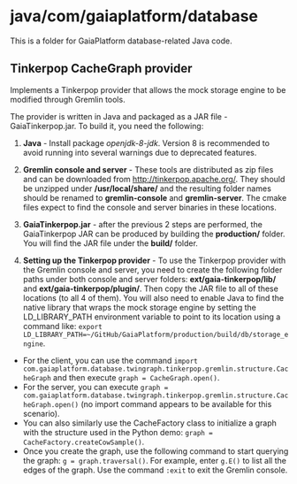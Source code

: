 # java/com/gaiaplatform/database
This is a folder for GaiaPlatform database-related Java code.

## Tinkerpop CacheGraph provider

Implements a Tinkerpop provider that allows the mock storage engine to be modified through Gremlin tools.

The provider is written in Java and packaged as a JAR file - GaiaTinkerpop.jar. To build it, you need the following:

1. **Java** - Install package *openjdk-8-jdk*. Version 8 is recommended to avoid running into several warnings due to deprecated features.

2. **Gremlin console and server** - These tools are distributed as zip files and can be downloaded from http://tinkerpop.apache.org/. They should be unzipped under **/usr/local/share/** and the resulting folder names should be renamed to **gremlin-console** and **gremlin-server**. The cmake files expect to find the console and server binaries in these locations.

3. **GaiaTinkerpop.jar** - after the previous 2 steps are performed, the GaiaTinkerpop JAR can be produced by building the **production/** folder. You will find the JAR file under the **build/** folder.

4. **Setting up the Tinkerpop provider** - To use the Tinkerpop provider with the Gremlin console and server, you need to create the following folder paths under both console and server folders: **ext/gaia-tinkerpop/lib/** and **ext/gaia-tinkerpop/plugin/**. Then copy the JAR file to all of these locations (to all 4 of them). You will also need to enable Java to find the native library that wraps the mock storage engine by setting the LD_LIBRARY_PATH environment variable to point to its location using a command like: ```export LD_LIBRARY_PATH=~/GitHub/GaiaPlatform/production/build/db/storage_engine```.
  * For the client, you can use the command ```import com.gaiaplatform.database.twingraph.tinkerpop.gremlin.structure.CacheGraph``` and then execute ```graph = CacheGraph.open()```.
  * For the server, you can execute ```graph = com.gaiaplatform.database.twingraph.tinkerpop.gremlin.structure.CacheGraph.open()``` (no import command appears to be available for this scenario).
  * You can also similarly use the CacheFactory class to initialize a graph with the structure used in the Python demo: ```graph = CacheFactory.createCowSample()```.
  * Once you create the graph, use the following command to start querying the graph: ```g = graph.traversal()```. For example, enter ```g.E()``` to list all the edges of the graph. Use the command ```:exit``` to exit the Gremlin console.
